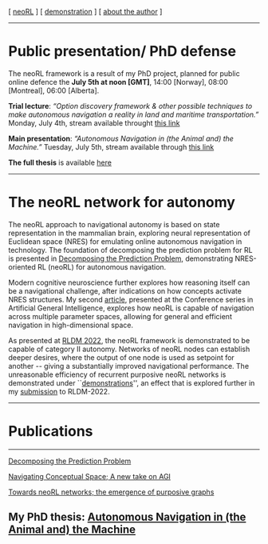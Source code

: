 [ [neoRL](index.md) ]   [ [demonstration](demonstrations.md) ]     [ [about the author](./about_the_author.md) ]

-------------------------------------------------------------------

# Public presentation/ PhD defense
The neoRL framework is a result of my PhD project, planned for public online defence the **July 5th at noon [GMT]**, 14:00 [Norway], 08:00 [Montreal], 06:00 [Alberta].

**Trial lecture**: *“Option discovery framework & other possible techniques to make autonomous navigation a reality in land and maritime transportation.”*
Monday, July 4th, stream available throught [this link](https://uit.cloud.panopto.eu/Panopto/Pages/Viewer.aspx?id=c51d2604-921c-4a6a-ba9e-aeba00e2c5af) 


**Main presentation**:  *“Autonomous Navigation in (the Animal and) the Machine.”*
Tuesday, July 5th, stream available through  [this link](https://uit.cloud.panopto.eu/Panopto/Pages/Viewer.aspx?id=d2161208-fdad-424c-9142-aeba00e35cdd)

**The full thesis** is available [here](https://hdl.handle.net/10037/25518)

---------------------------------------

# The neoRL network for autonomy 

The neoRL approach to navigational autonomy is based on state representation in the mammalian brain, 
exploring neural representation of Euclidean space (NRES) for emulating online autonomous navigation in technology.
The foundation of decomposing the prediction problem for RL is presented in 
[Decomposing the Prediction Problem](https://ar5iv.org/html/2106.15868), demonstrating NRES-oriented RL (neoRL) for autonomous navigation.

Modern cognitive neuroscience further explores how reasoning itself can be a navigational challenge, after indications on how concepts activate NRES structures.
My second [article](https://ar5iv.org/abs/2202.09646), presented at the Conference series in Artificial General Intelligence, 
    explores how neoRL is capable of navigation across multiple parameter spaces, allowing for general and efficient navigation in high-dimensional space.

As presented at [RLDM 2022](https://www.rldm.org), the neoRL framework is demonstrated to be capable of category II autonomy.
Networks of neoRL nodes can establish deeper desires, where the output of one node is used as setpoint for another -- giving a substantially improved navigational performance.
The unreasonable efficiency of recurrent purposive neoRL networks is demonstrated under ``[demonstrations](demonstrations.md)'',
an effect that is explored further in my [submission](https://ar5iv.org/abs/2202.12622) to RLDM-2022.


---------------------------------------

# Publications

---------------------------------------

[Decomposing the Prediction Problem](https://ar5iv.org/html/2106.15868)

[Navigating Conceptual Space; A new take on AGI](https://ar5iv.org/abs/2202.09646)

[Towards neoRL networks; the emergence of purposive graphs](https://ar5iv.org/abs/2202.12622)

**My PhD thesis**: [Autonomous Navigation in (the Animal and) the Machine](https://hdl.handle.net/10037/25518)
---------------------------------------




